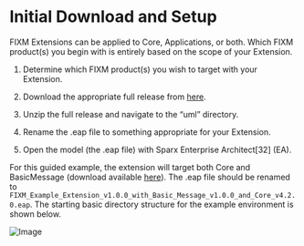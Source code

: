 # Initial Download and Setup

FIXM Extensions can be applied to Core, Applications, or both. Which
FIXM product(s) you begin with is entirely based on the scope of your
Extension.

1. Determine which FIXM product(s) you wish to target with your
    Extension.

2. Download the appropriate full release from [here](https://fixm.aero/download.pl).

3. Unzip the full release and navigate to the “uml” directory.

4. Rename the .eap file to something appropriate for your Extension.

5. Open the model (the .eap file) with Sparx Enterprise Architect[32]
    (EA).

For this guided example, the extension will target both Core and
BasicMessage (download available [here](https://fixm.aero/release.pl?rel=Basic-Msg-1.0.0)). The .eap file
should be renamed to
`FIXM_Example_Extension_v1.0.0_with_Basic_Message_v1.0.0_and_Core_v4.2.0.eap`.
The starting basic directory structure for the example environment is
shown below.

![Image](.//media/image197.png)
